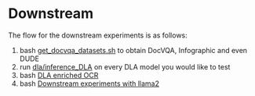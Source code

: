 # Downstream

The flow for the downstream experiments is as follows:

1. bash [get_docvqa_datasets.sh](get_docvqa_datasets.sh) to obtain DocVQA, Infographic and even DUDE
2. run [dla/inference_DLA](../dla/inference_DLA.py) on every DLA model you would like to test
3. bash [DLA enriched OCR](DLA_OCR_enrichment.sh)
4. bash [Downstream experiments with llama2](downstream_experiments_llama2.sh)